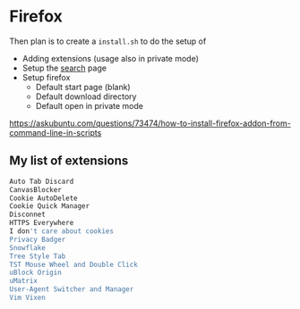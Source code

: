 # Firefox

Then plan is to create a `install.sh` to do the setup of

* Adding extensions (usage also in private mode)
* Setup the [search](https://search.leibelt.de) page
* Setup firefox
  * Default start page (blank)
  * Default download directory
  * Default open in private mode

https://askubuntu.com/questions/73474/how-to-install-firefox-addon-from-command-line-in-scripts

## My list of extensions

```bash
Auto Tab Discard
CanvasBlocker
Cookie AutoDelete
Cookie Quick Manager
Disconnet
HTTPS Everywhere
I don't care about cookies
Privacy Badger
Snowflake
Tree Style Tab 
TST Mouse Wheel and Double Click
uBlock Origin
uMatrix
User-Agent Switcher and Manager
Vim Vixen
```


